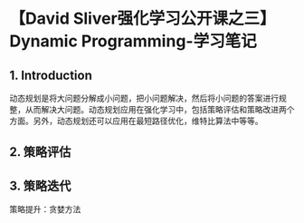 # 【David Sliver强化学习公开课之三】Dynamic Programming-学习笔记

## 1. Introduction

动态规划是将大问题分解成小问题，把小问题解决，然后将小问题的答案进行规整，从而解决大问题。动态规划应用在强化学习中，包括策略评估和策略改进两个方面。另外，动态规划还可以应用在最短路径优化，维特比算法中等等。

## 2. 策略评估

## 3. 策略迭代

策略提升：贪婪方法


